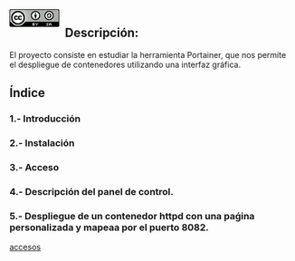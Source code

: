 <img src="./imagenes/MI-LICENCIA88x31.png" style="float: left; margin-right: 10px;" />

## Descripción:

El proyecto consiste en estudiar la herramienta Portainer, que nos permite el despliegue de contenedores utilizando una interfaz gráfica.

## Índice
### 1.- Introducción
### 2.- Instalación
### 3.- Acceso 
### 4.- Descripción del panel de control.
### 5.- Despliegue de un contenedor httpd con una paǵina personalizada y mapeaa por el puerto 8082.
[ accesos ](#acceso.md)